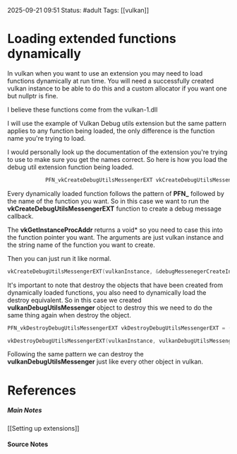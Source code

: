 2025-09-21 09:51
Status: #adult 
Tags: [[vulkan]]
# Loading extended functions dynamically

In vulkan when you want to use an extension you may need to load functions dynamically at run time. You will need a successfully created vulkan instance to be able to do this and a custom allocator if you want one but nullptr is fine.

I believe these functions come from the vulkan-1.dll

I will use the example of Vulkan Debug utils extension but the same pattern applies to any function being loaded, the only difference is the function name you're trying to load.

I would personally look up the documentation of the extension you're trying to use to make sure you get the names correct. So here is how you load the debug util extension function being loaded.

```c++
            PFN_vkCreateDebugUtilsMessengerEXT vkCreateDebugUtilsMessengerEXT =(PFN_vkCreateDebugUtilsMessengerEXT)vkGetInstanceProcAddr(vulkanInstance, "vkCreateDebugUtilsMessengerEXT");
```

Every dynamically loaded function follows the pattern of **PFN_** followed by the name of the function you want. So in this case we want to run the **vkCreateDebugUtilsMessengerEXT** function to create a debug message callback.

The **vkGetInstanceProcAddr** returns a void* so you need to case this into the function pointer you want. The arguments are just vulkan instance and the string name of the function you want to create. 

Then you can just run it like normal.
```c++
vkCreateDebugUtilsMessengerEXT(vulkanInstance, &debugMessenegerCreateInfo, vulkanAllocationCallbacks, &vulkanDebugUtilsMessenger);
```

It's important to note that destroy the objects that have been created from dynamically loaded functions, you also need to dynamically load the destroy equivalent. So in this case we created **vulkanDebugUtilsMessenger** object to destroy this we need to do the same thing again when destroy the object.

```c++
PFN_vkDestroyDebugUtilsMessengerEXT vkDestroyDebugUtilsMessengerEXT = (PFN_vkDestroyDebugUtilsMessengerEXT)vkGetInstanceProcAddr(vulkanInstance, "vkDestroyDebugUtilsMessengerEXT");

vkDestroyDebugUtilsMessengerEXT(vulkanInstance, vulkanDebugUtilsMessenger, vulkanAllocationCallbacks);
```

Following the same pattern we can destroy the **vulkanDebugUtilsMessenger** just like every other object in vulkan.
# References
##### Main Notes
[[Setting up extensions]]
#### Source Notes
